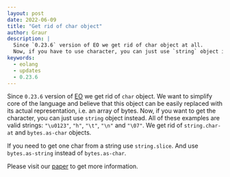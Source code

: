 ```yaml
---
layout: post
date: 2022-06-09
title: "Get rid of char object"
author: Graur
description: |
  Since `0.23.6` version of EO we get rid of char object at all.
  Now, if you have to use character, you can just use `string` object instead.
keywords:
  - eolang
  - updates
  - 0.23.6
---
```


Since `0.23.6` version of [EO](https://www.eolang.org) we get rid of `char` object.
We want to simplify core of the language and believe that this object can be easily replaced 
with its actual representation, i.e. an array of bytes.
Now, if you want to get the character, you can just use `string` object instead.
All of these examples are valid strings: `"\u0123"`, `"h"`, `"\t"`, `"\n"` and `"\07"`.
We get rid of `string.char-at` and `bytes.as-char` objects.

<!--more-->

If you need to get one char from a string use `string.slice`.
And use `bytes.as-string` instead of `bytes.as-char`.

Please visit our [paper](https://arxiv.org/abs/2206.02585) to get more information.